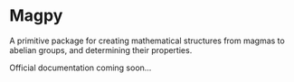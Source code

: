 # Magpy

A primitive package for creating mathematical structures from magmas to abelian groups, and determining their properties.

Official documentation coming soon...
